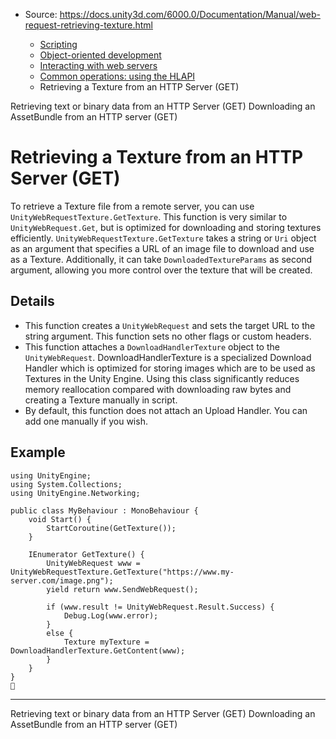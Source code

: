* Source: https://docs.unity3d.com/6000.0/Documentation/Manual/web-request-retrieving-texture.html

  * [Scripting](https://docs.unity3d.com/6000.0/Documentation/Manual/scripting.html)
  * [Object-oriented development](https://docs.unity3d.com/6000.0/Documentation/Manual/object-oriented-development.html)
  * [Interacting with web servers](https://docs.unity3d.com/6000.0/Documentation/Manual/web-request.html)
  * [Common operations: using the HLAPI](https://docs.unity3d.com/6000.0/Documentation/Manual/web-request-hlapi.html)
  * Retrieving a Texture from an HTTP Server (GET)


[](https://docs.unity3d.com/6000.0/Documentation/Manual/web-request-retrieving-text-binary-data.html)
Retrieving text or binary data from an HTTP Server (GET)
[](https://docs.unity3d.com/6000.0/Documentation/Manual/web-request-downloading-asset-bundle.html)
Downloading an AssetBundle from an HTTP server (GET)
# Retrieving a Texture from an HTTP Server (GET)
To retrieve a Texture file from a remote server, you can use `UnityWebRequestTexture.GetTexture`. This function is very similar to `UnityWebRequest.Get`, but is optimized for downloading and storing textures efficiently.
`UnityWebRequestTexture.GetTexture` takes a string or `Uri` object as an argument that specifies a URL of an image file to download and use as a Texture. Additionally, it can take `DownloadedTextureParams` as second argument, allowing you more control over the texture that will be created.
## Details
  * This function creates a `UnityWebRequest` and sets the target URL to the string argument. This function sets no other flags or custom headers.
  * This function attaches a `DownloadHandlerTexture` object to the `UnityWebRequest`. DownloadHandlerTexture is a specialized Download Handler which is optimized for storing images which are to be used as Textures in the Unity Engine. Using this class significantly reduces memory reallocation compared with downloading raw bytes and creating a Texture manually in script.
  * By default, this function does not attach an Upload Handler. You can add one manually if you wish.


## Example
```
using UnityEngine;
using System.Collections;
using UnityEngine.Networking;
 
public class MyBehaviour : MonoBehaviour {
    void Start() {
        StartCoroutine(GetTexture());
    }
 
    IEnumerator GetTexture() {
        UnityWebRequest www = UnityWebRequestTexture.GetTexture("https://www.my-server.com/image.png");
        yield return www.SendWebRequest();

        if (www.result != UnityWebRequest.Result.Success) {
            Debug.Log(www.error);
        }
        else {
            Texture myTexture = DownloadHandlerTexture.GetContent(www);
        }
    }
}

```

* * *
[](https://docs.unity3d.com/6000.0/Documentation/Manual/web-request-retrieving-text-binary-data.html)
Retrieving text or binary data from an HTTP Server (GET)
[](https://docs.unity3d.com/6000.0/Documentation/Manual/web-request-downloading-asset-bundle.html)
Downloading an AssetBundle from an HTTP server (GET)
